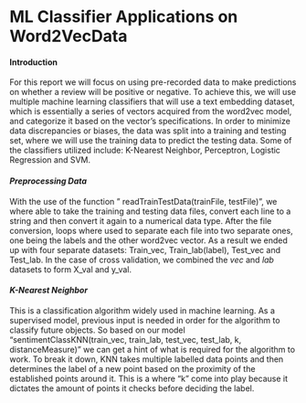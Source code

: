 # **ML Classifier Applications on Word2VecData**

#### Introduction 

For this report we will focus on using pre-recorded data to make predictions on whether a review will be positive or negative. To achieve this, we will use multiple machine learning classifiers that will use a text embedding dataset, which is essentially a series of vectors acquired from the word2vec model, and categorize it based on the vector’s specifications. In order to minimize data discrepancies or biases, the data was split into a training and testing set, where we will use the training data to predict the testing data. Some of the classifiers utilized include: K-Nearest Neighbor, Perceptron, Logistic Regression and SVM.

#### *Preprocessing Data*
With the use of the function ” readTrainTestData(trainFile, testFile)”, we where able to take the training and testing data files, convert each line to a string and then convert it again to a numerical data type. After the file conversion, loops where used to separate each file into two separate ones, one being the labels and the other word2vec vector. As a result we ended up with four separate datasets: Train_vec, Train_lab(label), Test_vec and Test_lab.
In the case of cross validation, we combined the *vec* and *lab* datasets to form X_val and y_val.

#### *K-Nearest Neighbor*
This is a classification algorithm widely used in machine learning. As a supervised model, previous input is needed in order for the algorithm to classify future objects. So based on our model “sentimentClassKNN(train_vec, train_lab, test_vec, test_lab, k, distanceMeasure)” we can get a hint of what is required for the algorithm to work. To break it down, KNN takes multiple labelled data points and then determines the label of a new point based on the proximity of the established points around it. This is a where “k” come into play because it dictates the amount of points it checks before deciding the label.

